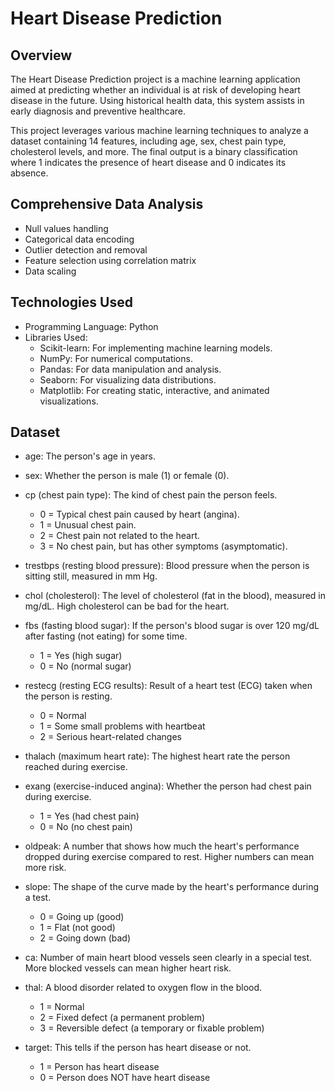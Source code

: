# Heart Disease Prediction

## Overview
The Heart Disease Prediction project is a machine learning application aimed at predicting whether an individual is at risk of developing heart disease in the future. Using historical health data, this system assists in early diagnosis and preventive healthcare.

This project leverages various machine learning techniques to analyze a dataset containing 14 features, including age, sex, chest pain type, cholesterol levels, and more. The final output is a binary classification where 1 indicates the presence of heart disease and 0 indicates its absence.

## Comprehensive Data Analysis
* Null values handling
* Categorical data encoding
* Outlier detection and removal
* Feature selection using correlation matrix
* Data scaling

## Technologies Used
* Programming Language: Python
* Libraries Used:
  * Scikit-learn: For implementing machine learning models.
  * NumPy: For numerical computations.
  * Pandas: For data manipulation and analysis.
  * Seaborn: For visualizing data distributions.
  * Matplotlib: For creating static, interactive, and animated visualizations.

## Dataset
* age: The person's age in years.

* sex: Whether the person is male (1) or female (0).

* cp (chest pain type): The kind of chest pain the person feels.
    * 0 = Typical chest pain caused by heart (angina).
    * 1 = Unusual chest pain.
    * 2 = Chest pain not related to the heart.
    * 3 = No chest pain, but has other symptoms (asymptomatic).

* trestbps (resting blood pressure): Blood pressure when the person is sitting still, measured in mm Hg.

* chol (cholesterol): The level of cholesterol (fat in the blood), measured in mg/dL. High cholesterol can be bad for the heart.

* fbs (fasting blood sugar): If the person's blood sugar is over 120 mg/dL after fasting (not eating) for some time.
    * 1 = Yes (high sugar)
    * 0 = No (normal sugar)

* restecg (resting ECG results): Result of a heart test (ECG) taken when the person is resting.
    * 0 = Normal
    * 1 = Some small problems with heartbeat
    * 2 = Serious heart-related changes

* thalach (maximum heart rate): The highest heart rate the person reached during exercise.

* exang (exercise-induced angina): Whether the person had chest pain during exercise.
    * 1 = Yes (had chest pain)
    * 0 = No (no chest pain)

* oldpeak: A number that shows how much the heart's performance dropped during exercise compared to rest. Higher numbers can mean more risk.

* slope: The shape of the curve made by the heart's performance during a test.
    * 0 = Going up (good)
    * 1 = Flat (not good)
    * 2 = Going down (bad)

* ca: Number of main heart blood vessels seen clearly in a special test. More blocked vessels can mean higher heart risk.

* thal: A blood disorder related to oxygen flow in the blood.
    * 1 = Normal
    * 2 = Fixed defect (a permanent problem)
    * 3 = Reversible defect (a temporary or fixable problem)

* target: This tells if the person has heart disease or not.
    * 1 = Person has heart disease
    * 0 = Person does NOT have heart disease

